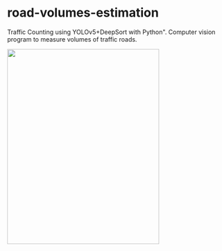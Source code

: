 # road-volumes-estimation
Traffic Counting using YOLOv5+DeepSort with Python". Computer vision program to measure volumes of traffic roads.



<img src="chile2.gif" width="350" height="450" />
